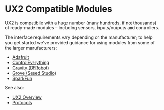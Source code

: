 # UX2 Compatible Modules

UX2 is compatibile with a huge number (many hundreds, if not thousands) of ready-made modules – including sensors, inputs/outputs and controllers.

The interface requirements vary depending on the manufacturer; to help you get started we've provided guidance for using modules from some of the larger manufacturers:

* [Adafruit](./adafruit/README.md)
* [ControlEverything](./controleverything/README.md)
* [Gravity (DFRobot)](./gravity/README.md)
* [Grove (Seeed Studio)](./grove/README.md)
* [SparkFun](./sparkfun/README.md)

See also:

* [UX2 Overview](../README.md)
* [Protocols](../protocol/README.md)